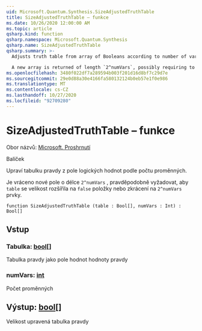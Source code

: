 ```yaml
---
uid: Microsoft.Quantum.Synthesis.SizeAdjustedTruthTable
title: SizeAdjustedTruthTable – funkce
ms.date: 10/26/2020 12:00:00 AM
ms.topic: article
qsharp.kind: function
qsharp.namespace: Microsoft.Quantum.Synthesis
qsharp.name: SizeAdjustedTruthTable
qsharp.summary: >-
  Adjusts truth table from array of Booleans according to number of variables

  A new array is returned of length `2^numVars`, possibly requiring to extend `table`'s size with `false` entries or truncating it to `2^numVars` elements.
ms.openlocfilehash: 3480f022df7a289594b003f201d16d8bf7c29d7e
ms.sourcegitcommit: 29e0d88a30e4166fa580132124b0eb57e1f0e986
ms.translationtype: MT
ms.contentlocale: cs-CZ
ms.lasthandoff: 10/27/2020
ms.locfileid: "92709280"
---
```

# <a name="sizeadjustedtruthtable-function"></a>SizeAdjustedTruthTable – funkce

Obor názvů: [Microsoft. Proshrnutí](xref:Microsoft.Quantum.Synthesis)

Balíček [](https://nuget.org/packages/)


Upraví tabulku pravdy z pole logických hodnot podle počtu proměnných.

Je vráceno nové pole o délce `2^numVars` , pravděpodobně vyžadovat, aby `table` se velikost rozšířila na `false` položky nebo zkrácení na `2^numVars` prvky.

```qsharp
function SizeAdjustedTruthTable (table : Bool[], numVars : Int) : Bool[]
```


## <a name="input"></a>Vstup

### <a name="table--bool"></a>Tabulka: [bool](xref:microsoft.quantum.lang-ref.bool)[]

Tabulka pravdy jako pole hodnot hodnoty pravdy


### <a name="numvars--int"></a>numVars: [int](xref:microsoft.quantum.lang-ref.int)

Počet proměnných



## <a name="output--bool"></a>Výstup: [bool](xref:microsoft.quantum.lang-ref.bool)[]

Velikost upravená tabulka pravdy